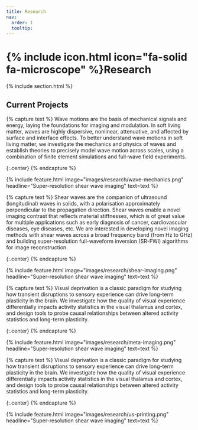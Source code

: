 ```yaml
---
title: Research
nav:
  order: 1
  tooltip: 
---
```


# {% include icon.html icon="fa-solid fa-microscope" %}Research

{% include section.html %}

## Current Projects

{% capture text %}
Wave motions are the basis of mechanical signals and energy, laying the foundations for imaging and modulation. In soft living matter, waves are highly dispersive, nonlinear, attenuative, and affected by surface and interface effects. To better understand wave motions in soft living matter, we investigate the mechanics and physics of waves and establish theories to precisely model wave motion across scales, using a combination of finite element simulations and full-wave field experiments.

{:.center}
{% endcapture %}

{%
  include feature.html
  image="images/research/wave-mechanics.png"
  headline="Super-resolution shear wave imaging"
  text=text
%}

{% capture text %}
Shear waves are the companion of ultrasound (longitudinal) waves in solids, with a polarisation approximately perpendicular to the propagation direction. Shear waves enable a novel imaging contrast that reflects material stiffnesses, which is of great value for multiple applications such as early diagnosis of cancer, cardiovascular diseases, eye diseases, etc. We are interested in developing novel imaging methods with shear waves across a broad frequency band (from Hz to GHz) and building super-resolution full-waveform inversion (SR-FWI) algorithms for image reconstruction.

{:.center}
{% endcapture %}

{%
  include feature.html
  image="images/research/shear-imaging.png"
  headline="Super-resolution shear wave imaging"
  text=text
%}

{% capture text %}
Visual deprivation is a classic paradigm for studying how transient disruptions to sensory experience can drive long-term plasticity in the brain.  We investigate how the quality of visual experience differentially impacts activity statistics in the visual thalamus and cortex, and design tools to probe causal relationships between altered activity statistics and long-term plasticity.


{:.center}
{% endcapture %}

{%
  include feature.html
  image="images/research/meta-imaging.png"
  headline="Super-resolution shear wave imaging"
  text=text
%}

{% capture text %}
Visual deprivation is a classic paradigm for studying how transient disruptions to sensory experience can drive long-term plasticity in the brain.  We investigate how the quality of visual experience differentially impacts activity statistics in the visual thalamus and cortex, and design tools to probe causal relationships between altered activity statistics and long-term plasticity.


{:.center}
{% endcapture %}

{%
  include feature.html
  image="images/research/us-printing.png"
  headline="Super-resolution shear wave imaging"
  text=text
%}

